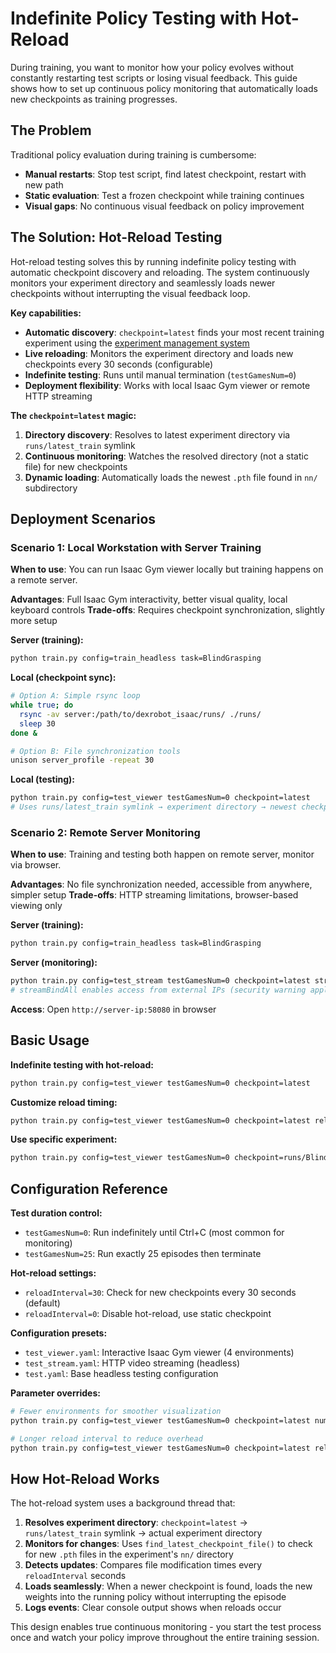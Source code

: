# Indefinite Policy Testing with Hot-Reload

During training, you want to monitor how your policy evolves without constantly restarting test scripts or losing visual feedback. This guide shows how to set up continuous policy monitoring that automatically loads new checkpoints as training progresses.

## The Problem

Traditional policy evaluation during training is cumbersome:
- **Manual restarts**: Stop test script, find latest checkpoint, restart with new path
- **Static evaluation**: Test a frozen checkpoint while training continues
- **Visual gaps**: No continuous visual feedback on policy improvement

## The Solution: Hot-Reload Testing

Hot-reload testing solves this by running indefinite policy testing with automatic checkpoint discovery and reloading. The system continuously monitors your experiment directory and seamlessly loads newer checkpoints without interrupting the visual feedback loop.

**Key capabilities:**
- **Automatic discovery**: `checkpoint=latest` finds your most recent training experiment using the [experiment management system](../TRAINING.md#experiment-management)
- **Live reloading**: Monitors the experiment directory and loads new checkpoints every 30 seconds (configurable)
- **Indefinite testing**: Runs until manual termination (`testGamesNum=0`)
- **Deployment flexibility**: Works with local Isaac Gym viewer or remote HTTP streaming

**The `checkpoint=latest` magic:**
1. **Directory discovery**: Resolves to latest experiment directory via `runs/latest_train` symlink
2. **Continuous monitoring**: Watches the resolved directory (not a static file) for new checkpoints
3. **Dynamic loading**: Automatically loads the newest `.pth` file found in `nn/` subdirectory

## Deployment Scenarios

### Scenario 1: Local Workstation with Server Training

**When to use**: You can run Isaac Gym viewer locally but training happens on a remote server.

**Advantages**: Full Isaac Gym interactivity, better visual quality, local keyboard controls
**Trade-offs**: Requires checkpoint synchronization, slightly more setup

**Server (training):**
```bash
python train.py config=train_headless task=BlindGrasping
```

**Local (checkpoint sync):**
```bash
# Option A: Simple rsync loop
while true; do
  rsync -av server:/path/to/dexrobot_isaac/runs/ ./runs/
  sleep 30
done &

# Option B: File synchronization tools
unison server_profile -repeat 30
```

**Local (testing):**
```bash
python train.py config=test_viewer testGamesNum=0 checkpoint=latest
# Uses runs/latest_train symlink → experiment directory → newest checkpoint
```

### Scenario 2: Remote Server Monitoring

**When to use**: Training and testing both happen on remote server, monitor via browser.

**Advantages**: No file synchronization needed, accessible from anywhere, simpler setup
**Trade-offs**: HTTP streaming limitations, browser-based viewing only

**Server (training):**
```bash
python train.py config=train_headless task=BlindGrasping
```

**Server (monitoring):**
```bash
python train.py config=test_stream testGamesNum=0 checkpoint=latest streamBindAll=true
# streamBindAll enables access from external IPs (security warning applies)
```

**Access**: Open `http://server-ip:58080` in browser

## Basic Usage

**Indefinite testing with hot-reload:**
```bash
python train.py config=test_viewer testGamesNum=0 checkpoint=latest
```

**Customize reload timing:**
```bash
python train.py config=test_viewer testGamesNum=0 checkpoint=latest reloadInterval=60
```

**Use specific experiment:**
```bash
python train.py config=test_viewer testGamesNum=0 checkpoint=runs/BlindGrasping_train_20250801_095943
```

## Configuration Reference

**Test duration control:**
- `testGamesNum=0`: Run indefinitely until Ctrl+C (most common for monitoring)
- `testGamesNum=25`: Run exactly 25 episodes then terminate

**Hot-reload settings:**
- `reloadInterval=30`: Check for new checkpoints every 30 seconds (default)
- `reloadInterval=0`: Disable hot-reload, use static checkpoint

**Configuration presets:**
- `test_viewer.yaml`: Interactive Isaac Gym viewer (4 environments)
- `test_stream.yaml`: HTTP video streaming (headless)
- `test.yaml`: Base headless testing configuration

**Parameter overrides:**
```bash
# Fewer environments for smoother visualization
python train.py config=test_viewer testGamesNum=0 checkpoint=latest numEnvs=1

# Longer reload interval to reduce overhead
python train.py config=test_viewer testGamesNum=0 checkpoint=latest reloadInterval=120
```

## How Hot-Reload Works

The hot-reload system uses a background thread that:

1. **Resolves experiment directory**: `checkpoint=latest` → `runs/latest_train` symlink → actual experiment directory
2. **Monitors for changes**: Uses `find_latest_checkpoint_file()` to check for new `.pth` files in the experiment's `nn/` directory
3. **Detects updates**: Compares file modification times every `reloadInterval` seconds
4. **Loads seamlessly**: When a newer checkpoint is found, loads the new weights into the running policy without interrupting the episode
5. **Logs events**: Clear console output shows when reloads occur

This design enables true continuous monitoring - you start the test process once and watch your policy improve throughout the entire training session.
